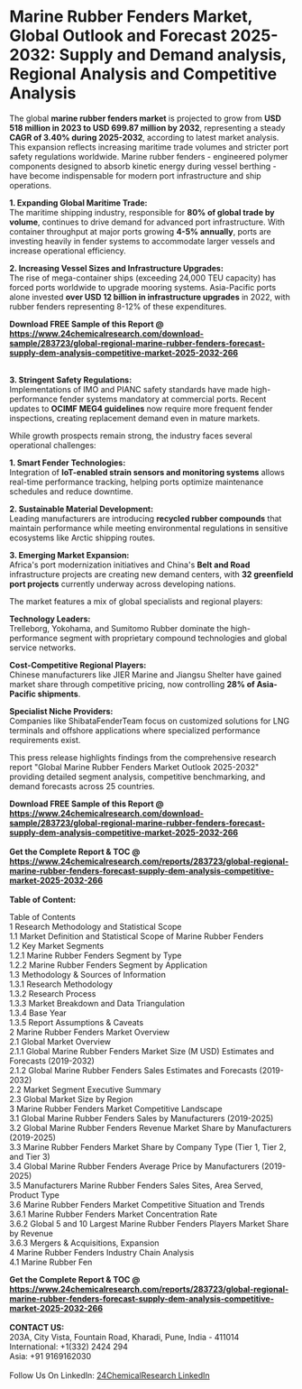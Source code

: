 <h1>Marine Rubber Fenders Market, Global Outlook and Forecast 2025-2032: Supply and Demand analysis, Regional Analysis and Competitive Analysis</h1><p>The global <strong>marine rubber fenders market</strong> is projected to grow from <strong>USD 518 million in 2023 to USD 699.87 million by 2032</strong>, representing a steady <strong>CAGR of 3.40% during 2025-2032</strong>, according to latest market analysis. This expansion reflects increasing maritime trade volumes and stricter port safety regulations worldwide. Marine rubber fenders - engineered polymer components designed to absorb kinetic energy during vessel berthing - have become indispensable for modern port infrastructure and ship operations.</p><p><strong>1. Expanding Global Maritime Trade:</strong><br>
The maritime shipping industry, responsible for <strong>80% of global trade by volume</strong>, continues to drive demand for advanced port infrastructure. With container throughput at major ports growing <strong>4-5% annually</strong>, ports are investing heavily in fender systems to accommodate larger vessels and increase operational efficiency.</p><p><strong>2. Increasing Vessel Sizes and Infrastructure Upgrades:</strong><br>
The rise of mega-container ships (exceeding 24,000 TEU capacity) has forced ports worldwide to upgrade mooring systems. Asia-Pacific ports alone invested <strong>over USD 12 billion in infrastructure upgrades</strong> in 2022, with rubber fenders representing 8-12% of these expenditures.</p><div><b>Download FREE Sample of this Report @ 
            <a href="https://www.24chemicalresearch.com/download-sample/283723/global-regional-marine-rubber-fenders-forecast-supply-dem-analysis-competitive-market-2025-2032-266">
            https://www.24chemicalresearch.com/download-sample/283723/global-regional-marine-rubber-fenders-forecast-supply-dem-analysis-competitive-market-2025-2032-266</a></b></div><br><p><strong>3. Stringent Safety Regulations:</strong><br>
Implementations of IMO and PIANC safety standards have made high-performance fender systems mandatory at commercial ports. Recent updates to <strong>OCIMF MEG4 guidelines</strong> now require more frequent fender inspections, creating replacement demand even in mature markets.</p><p>While growth prospects remain strong, the industry faces several operational challenges:</p><p><strong>1. Smart Fender Technologies:</strong><br>
Integration of <strong>IoT-enabled strain sensors and monitoring systems</strong> allows real-time performance tracking, helping ports optimize maintenance schedules and reduce downtime.</p><p><strong>2. Sustainable Material Development:</strong><br>
Leading manufacturers are introducing <strong>recycled rubber compounds</strong> that maintain performance while meeting environmental regulations in sensitive ecosystems like Arctic shipping routes.</p><p><strong>3. Emerging Market Expansion:</strong><br>
Africa's port modernization initiatives and China's <strong>Belt and Road</strong> infrastructure projects are creating new demand centers, with <strong>32 greenfield port projects</strong> currently underway across developing nations.</p><p>The market features a mix of global specialists and regional players:</p><p><strong>Technology Leaders:</strong><br>
Trelleborg, Yokohama, and Sumitomo Rubber dominate the high-performance segment with proprietary compound technologies and global service networks.</p><p><strong>Cost-Competitive Regional Players:</strong><br>
Chinese manufacturers like JIER Marine and Jiangsu Shelter have gained market share through competitive pricing, now controlling <strong>28% of Asia-Pacific shipments</strong>.</p><p><strong>Specialist Niche Providers:</strong><br>
Companies like ShibataFenderTeam focus on customized solutions for LNG terminals and offshore applications where specialized performance requirements exist.</p><p>This press release highlights findings from the comprehensive research report "Global Marine Rubber Fenders Market Outlook 2025-2032" providing detailed segment analysis, competitive benchmarking, and demand forecasts across 25 countries.</p><div><b>Download FREE Sample of this Report @ 
            <a href="https://www.24chemicalresearch.com/download-sample/283723/global-regional-marine-rubber-fenders-forecast-supply-dem-analysis-competitive-market-2025-2032-266">
            https://www.24chemicalresearch.com/download-sample/283723/global-regional-marine-rubber-fenders-forecast-supply-dem-analysis-competitive-market-2025-2032-266</a></b></div><br><div><b>Get the Complete Report & TOC @ 
            <a href="https://www.24chemicalresearch.com/reports/283723/global-regional-marine-rubber-fenders-forecast-supply-dem-analysis-competitive-market-2025-2032-266">
            https://www.24chemicalresearch.com/reports/283723/global-regional-marine-rubber-fenders-forecast-supply-dem-analysis-competitive-market-2025-2032-266</a></b></div><br>
            <b>Table of Content:</b><p>Table of Contents<br />
1 Research Methodology and Statistical Scope<br />
1.1 Market Definition and Statistical Scope of Marine Rubber Fenders<br />
1.2 Key Market Segments<br />
1.2.1 Marine Rubber Fenders Segment by Type<br />
1.2.2 Marine Rubber Fenders Segment by Application<br />
1.3 Methodology & Sources of Information<br />
1.3.1 Research Methodology<br />
1.3.2 Research Process<br />
1.3.3 Market Breakdown and Data Triangulation<br />
1.3.4 Base Year<br />
1.3.5 Report Assumptions & Caveats<br />
2 Marine Rubber Fenders Market Overview<br />
2.1 Global Market Overview<br />
2.1.1 Global Marine Rubber Fenders Market Size (M USD) Estimates and Forecasts (2019-2032)<br />
2.1.2 Global Marine Rubber Fenders Sales Estimates and Forecasts (2019-2032)<br />
2.2 Market Segment Executive Summary<br />
2.3 Global Market Size by Region<br />
3 Marine Rubber Fenders Market Competitive Landscape<br />
3.1 Global Marine Rubber Fenders Sales by Manufacturers (2019-2025)<br />
3.2 Global Marine Rubber Fenders Revenue Market Share by Manufacturers (2019-2025)<br />
3.3 Marine Rubber Fenders Market Share by Company Type (Tier 1, Tier 2, and Tier 3)<br />
3.4 Global Marine Rubber Fenders Average Price by Manufacturers (2019-2025)<br />
3.5 Manufacturers Marine Rubber Fenders Sales Sites, Area Served, Product Type<br />
3.6 Marine Rubber Fenders Market Competitive Situation and Trends<br />
3.6.1 Marine Rubber Fenders Market Concentration Rate<br />
3.6.2 Global 5 and 10 Largest Marine Rubber Fenders Players Market Share by Revenue<br />
3.6.3 Mergers & Acquisitions, Expansion<br />
4 Marine Rubber Fenders Industry Chain Analysis<br />
4.1 Marine Rubber Fen</p><div><b>Get the Complete Report & TOC @ 
            <a href="https://www.24chemicalresearch.com/reports/283723/global-regional-marine-rubber-fenders-forecast-supply-dem-analysis-competitive-market-2025-2032-266">
            https://www.24chemicalresearch.com/reports/283723/global-regional-marine-rubber-fenders-forecast-supply-dem-analysis-competitive-market-2025-2032-266</a></b></div><br><b>CONTACT US:</b><br>
            203A, City Vista, Fountain Road, Kharadi, Pune, India - 411014<br>
            International: +1(332) 2424 294<br>
            Asia: +91 9169162030 <br><br>
            Follow Us On LinkedIn: <a href="https://www.linkedin.com/company/24chemicalresearch/">24ChemicalResearch LinkedIn</a>
